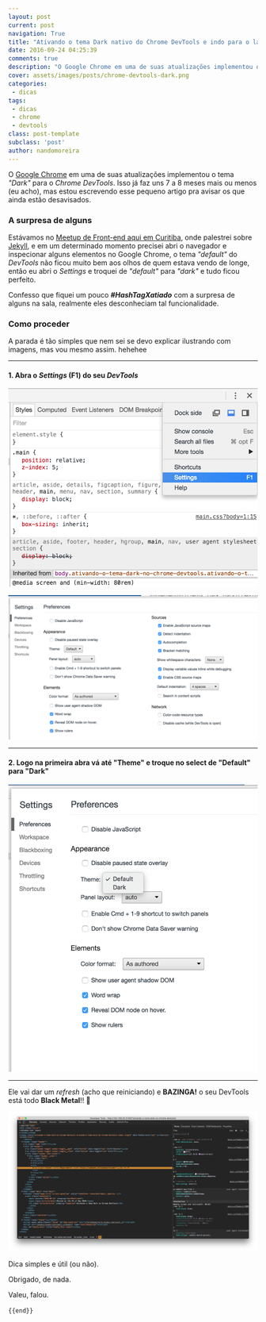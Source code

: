 ```yaml
---
layout: post
current: post
navigation: True
title: "Ativando o tema Dark nativo do Chrome DevTools e indo para o lado negro da força"
date: 2016-09-24 04:25:39
comments: true
description: "O Google Chrome em uma de suas atualizações implementou o tema “Dark” para o Chrome DevTools."
cover: assets/images/posts/chrome-devtools-dark.png
categories:
 - dicas
tags:
 - dicas
 - chrome
 - devtools
class: post-template
subclass: 'post'
author: nandomoreira
---
```


O [Google Chrome](https://www.google.com/chrome/) em uma de suas atualizações implementou o tema _"Dark"_ para o _Chrome DevTools_. Isso já faz uns 7 a 8 meses mais ou menos (eu acho), mas estou escrevendo esse pequeno artigo pra avisar os que ainda estão desavisados.

### A surpresa de alguns

Estávamos no [Meetup de Front-end aqui em Curitiba](https://www.eventick.com.br/6o-femug-cwb), onde palestrei sobre [Jekyll](http://jekyllrb.com/), e em um determinado momento precisei abri o navegador e inspecionar alguns elementos no Google Chrome, o tema _"default"_ do _DevTools_ não ficou muito bem aos olhos de quem estava vendo de longe, então eu abri o _Settings_ e troquei de _"default"_ para _"dark"_ e tudo ficou perfeito.

Confesso que fiquei um pouco **_#HashTagXatiado_** com a surpresa de alguns na sala, realmente eles desconheciam tal funcionalidade.

### Como proceder

A parada é tão simples que nem sei se devo explicar ilustrando com imagens, mas vou mesmo assim. hehehee

---

#### 1. Abra o _Settings_ (F1) do seu _DevTools_

![Chrome DevTools settings menu](/assets/images/posts/chrome-devtools-settings-menu.png)

![Chrome DevTools settings](/assets/images/posts/chrome-devtools-settings.png)

---

#### 2. Logo na primeira abra vá até "Theme" e troque no select de "Default" para "Dark"

![Chrome DevTools settings select](/assets/images/posts/chrome-devtools-settings-select.png)

---

Ele vai dar um _refresh_ (acho que reiniciando) e **BAZINGA!** o seu DevTools está todo **Black Metal**!! 🤘

![Chrome DevTools dark](/assets/images/posts/chrome-devtools-dark.png)

Dica simples e útil (ou não).

Obrigado, de nada.

Valeu, falou.

`{{end}}`
